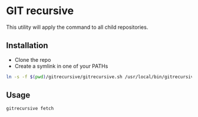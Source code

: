 # GIT recursive
This utility will apply the command to all child repositories.

## Installation
* Clone the repo
* Create a symlink in one of your PATHs
```sh
ln -s -f $(pwd)/gitrecursive/gitrecursive.sh /usr/local/bin/gitrecursive
```

## Usage
```sh
gitrecursive fetch
```
